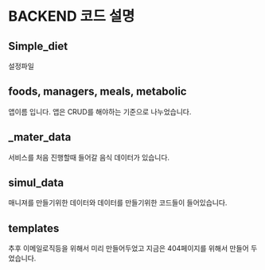 # BACKEND 코드 설명

## Simple_diet
설정파일

## foods, managers, meals, metabolic
앱이름 입니다.
앱은 CRUD를 해야하는 기준으로 나누었습니다.

## _mater_data
서비스를 처음 진행할때 들어갈 음식 데이터가 있습니다.

## simul_data
매니져를 만들기위한 데이터와 데이터를 만들기위한 코드들이 들어있습니다.

## templates
추후 이메일로직등을 위해서 미리 만들어두었고 지금은 404페이지를 위해서 만들어 두었습니다.